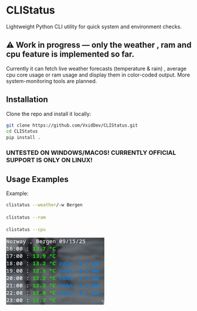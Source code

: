 # CLIStatus

Lightweight Python CLI utility for quick system and environment checks.
## ⚠️ Work in progress — only the weather , ram and cpu feature is implemented so far.

Currently it can fetch live weather forecasts (temperature & rain) , average cpu core usage or ram usage and display them in color-coded output. More system-monitoring tools are planned.

## Installation

Clone the repo and install it locally:
```bash
git clone https://github.com/VxidDev/CLIStatus.git
cd CLIStatus
pip install .
```
### UNTESTED ON WINDOWS/MACOS! CURRENTLY OFFICIAL SUPPORT IS ONLY ON LINUX!

## Usage Examples

Example:
```bash
clistatus --weather/-w Bergen

clistatus --ram

clistatus --cpu
```
![screenshot_weather](screenshot_weather.png)

